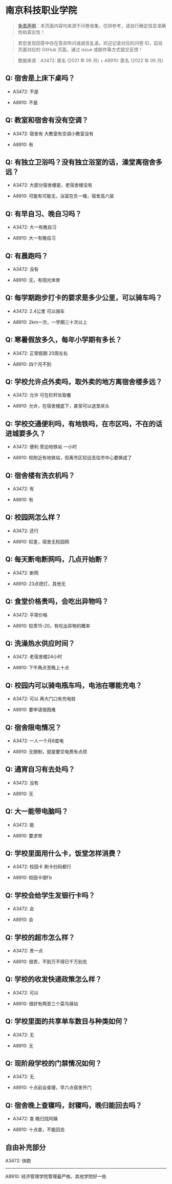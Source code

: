 # 南京科技职业学院

> [免责声明](https://colleges.chat/#_3)：本页面内容均来源于问卷收集，仅供参考，请自行确定信息准确性和真实性！

> 若您发现回答中存在答非所问或胡言乱语，欢迎记录对应的问卷 ID，前往页面对应的 GitHub 页面，通过 issue 或邮件等方式提交反馈！

> 数据来源：A3472: 匿名 (2021 年 06 月) + A8910: 匿名 (2022 年 06 月)

## Q: 宿舍是上床下桌吗？

- A3472: 不是

- A8910: 不是

## Q: 教室和宿舍有没有空调？

- A3472: 宿舍有 大教室有空调小教室没有

- A8910: 有

## Q: 有独立卫浴吗？没有独立浴室的话，澡堂离宿舍多远？

- A3472: 大部分宿舍楼是，老宿舍楼没有

- A8910: 可能有可能无，浴室在负一楼，宿舍高六层

## Q: 有早自习、晚自习吗？

- A3472: 大一有晚自习

- A8910: 大一有晚自习

## Q: 有晨跑吗？

- A3472: 没有

- A8910: 无，有阳光体育

## Q: 每学期跑步打卡的要求是多少公里，可以骑车吗？

- A3472: 2.4公里 可以骑车

- A8910: 2km一次，一学期三十次以上

## Q: 寒暑假放多久，每年小学期有多长？

- A3472: 正常假期 20周左右

- A8910: 四个月不到

## Q: 学校允许点外卖吗，取外卖的地方离宿舍楼多远？

- A3472: 允许 可在栏杆处取餐

- A8910: 允许，在宿舍楼底下，甚至可以送至床头

## Q: 学校交通便利吗，有地铁吗，在市区吗，不在的话进城要多久？

- A3472: 便利 旁边地铁站 一小时

- A8910: 校附近有地铁站，但离市区较远去往市中心要换成了

## Q: 宿舍楼有洗衣机吗？

- A3472: 有

- A8910: 有

## Q: 校园网怎么样？

- A3472: 还行

- A8910: 较差，宿舍无校园网

## Q: 每天断电断网吗，几点开始断？

- A3472: 断网

- A8910: 23点熄灯，其他无

## Q: 食堂价格贵吗，会吃出异物吗？

- A3472: 平常价格

- A8910: 较贵15-20，有吃出异物的概率

## Q: 洗澡热水供应时间？

- A3472: 老宿舍楼24小时

- A8910: 下午两点至晚上十点

## Q: 校园内可以骑电瓶车吗，电池在哪能充电？

- A3472: 可以 再大门口有充电桩

- A8910: 要申请很困难

## Q: 宿舍限电情况？

- A3472: 一人一个月6度电

- A8910: 无限制，就是要交电费有点烦

## Q: 通宵自习有去处吗？

- A3472: 没有

- A8910: 无

## Q: 大一能带电脑吗？

- A3472: 能

- A8910: 要求带

## Q: 学校里面用什么卡，饭堂怎样消费？

- A3472: 校园卡 刷卡扫码都行

- A8910: 校园卡很f b

## Q: 学校会给学生发银行卡吗？

- A3472: 会

- A8910: 会

## Q: 学校的超市怎么样？

- A3472: 贵一点

- A8910: 很贵，不到万不得已千万别去

## Q: 学校的收发快递政策怎么样？

- A3472: 可以

- A8910: 很好有两至三个菜鸟驿站

## Q: 学校里面的共享单车数目与种类如何？

- A3472: 无

- A8910: 无

## Q: 现阶段学校的门禁情况如何？

- A3472: 无

- A8910: 十点前会查寝，早六点宿舍开门

## Q: 宿舍晚上查寝吗，封寝吗，晚归能回去吗？

- A3472: 查 晚归找阿姨

- A8910: 十点查，不能回去

## 自由补充部分

A3472: 快跑

***

A8910: 经济管理学院管理最严格，其他学院好一些
